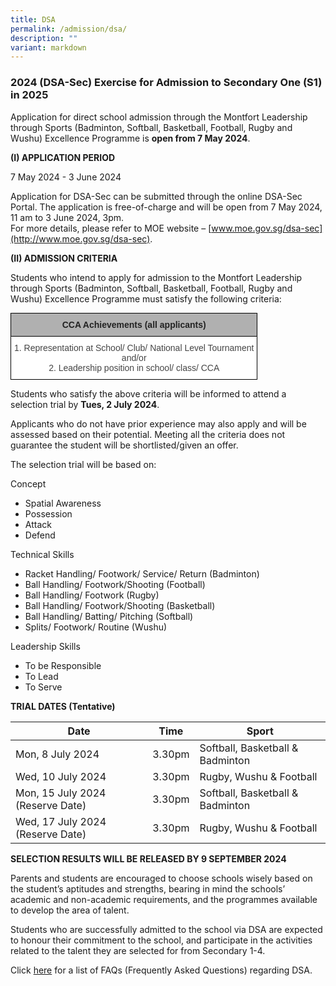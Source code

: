 ```yaml
---
title: DSA
permalink: /admission/dsa/
description: ""
variant: markdown
---
```

### 2024 (DSA-Sec) Exercise for Admission to Secondary One (S1) in 2025

Application for direct school admission through the Montfort Leadership through Sports (Badminton, Softball, Basketball, Football, Rugby and Wushu) Excellence Programme is&nbsp;**open from 7 May 2024**.


**(I) APPLICATION PERIOD**&nbsp; &nbsp;

7 May 2024 - 3 June 2024

Application for DSA-Sec can be submitted through the online DSA-Sec Portal. The application is free-of-charge and will be open from 7 May 2024, 11 am to 3 June 2024, 3pm. &nbsp;  
For more details, please refer to MOE website –&nbsp;[www.moe.gov.sg/dsa-sec](http://www.moe.gov.sg/dsa-sec).&nbsp;


**(II) ADMISSION CRITERIA**&nbsp;

 
Students who intend to apply for admission to the Montfort Leadership through Sports (Badminton, Softball, Basketball, Football, Rugby and Wushu) Excellence Programme must satisfy the following criteria:

<style type="text/css">
.tg  {border-collapse:collapse;border-spacing:0;margin:0px auto;}
.tg td{border-color:black;border-style:solid;border-width:1px;font-family:Arial, sans-serif;font-size:14px;
  overflow:hidden;padding:10px 5px;word-break:normal;}
.tg th{border-color:black;border-style:solid;border-width:1px;font-family:Arial, sans-serif;font-size:14px;
  font-weight:normal;overflow:hidden;padding:10px 5px;word-break:normal;}
.tg .tg-sxkx{background-color:#FFF;color:#454545;text-align:center;vertical-align:top}
.tg .tg-dwlh{background-color:#B0B0B0;color:#222;font-weight:bold;text-align:center;vertical-align:middle}
</style>
<table class="tg">
<tbody>
  <tr>
    <td class="tg-dwlh"><span style="color:#222;background-color:#B0B0B0">CCA Achievements (all applicants)</span></td>
  </tr>
  <tr>
    <td class="tg-sxkx"><span style="color:#454545;background-color:#FFF">1. Representation at School/ Club/ National Level Tournament</span><br><span style="color:#454545;background-color:#FFF">and/or</span><br><span style="color:#454545;background-color:#FFF">2. Leadership position in school/ class/ CCA </span></td>
  </tr>
</tbody>
</table>


Students who satisfy the above criteria will be informed to attend a selection trial by&nbsp;**Tues, 2 July 2024**.&nbsp;

Applicants who do not have prior experience may also apply and will be assessed based on their potential. Meeting all the criteria does not guarantee the student will be shortlisted/given an offer.

The selection trial will be based on:

Concept

* Spatial Awareness
* Possession
* Attack
* Defend  

  

Technical Skills

* Racket Handling/ Footwork/ Service/ Return (Badminton)
* Ball Handling/ Footwork/Shooting (Football)  
* Ball Handling/ Footwork (Rugby)
* Ball Handling/ Footwork/Shooting (Basketball) 
* Ball Handling/ Batting/ Pitching (Softball)
* Splits/ Footwork/ Routine (Wushu)

Leadership Skills

* To be Responsible
* To Lead
* To Serve

**TRIAL DATES (Tentative)**&nbsp;

| Date | Time | Sport |
| -------- | -------- | -------- |
| Mon, 8 July 2024     | 3.30pm     | Softball, Basketball &amp; Badminton
| Wed, 10 July 2024 | 3.30pm | Rugby, Wushu &amp; Football |
| Mon, 15 July 2024 (Reserve Date)    | 3.30pm     | Softball, Basketball &amp; Badminton
| Wed, 17 July 2024 (Reserve Date)    | 3.30pm     | Rugby, Wushu &amp; Football



**SELECTION RESULTS WILL BE RELEASED BY 9 SEPTEMBER 2024**

Parents and students are encouraged to choose schools wisely based on the student’s aptitudes and strengths, bearing in mind the schools’ academic and non-academic requirements, and the programmes available to develop the area of talent.

Students who are successfully admitted to the school via DSA are expected to honour their commitment to the school, and participate in the activities related to the talent they are selected for from Secondary 1-4.

Click&nbsp;[here](https://drive.google.com/file/d/1PrWUj1VT6iPXu8dq_X_zO6kyQg091MJu/view)&nbsp;for a list of FAQs (Frequently Asked Questions) regarding DSA.